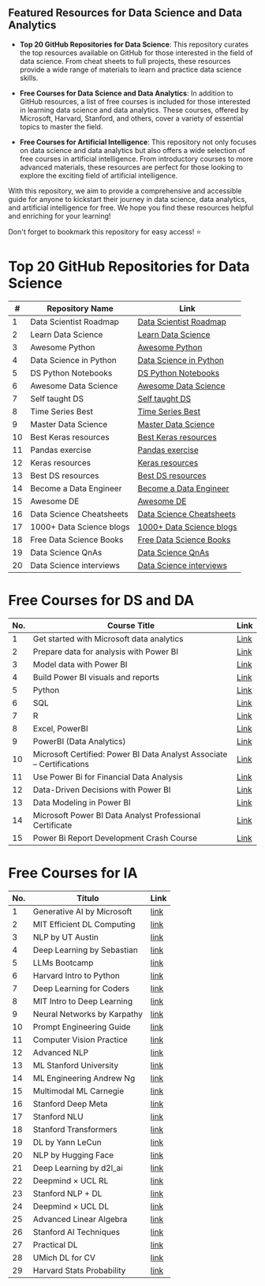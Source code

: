 ## Featured Resources for Data Science and Data Analytics

- **Top 20 GitHub Repositories for Data Science**: This repository curates the top resources available on GitHub for those interested in the field of data science. From cheat sheets to full projects, these resources provide a wide range of materials to learn and practice data science skills.

- **Free Courses for Data Science and Data Analytics**: In addition to GitHub resources, a list of free courses is included for those interested in learning data science and data analytics. These courses, offered by Microsoft, Harvard, Stanford, and others, cover a variety of essential topics to master the field.

- **Free Courses for Artificial Intelligence**: This repository not only focuses on data science and data analytics but also offers a wide selection of free courses in artificial intelligence. From introductory courses to more advanced materials, these resources are perfect for those looking to explore the exciting field of artificial intelligence.

With this repository, we aim to provide a comprehensive and accessible guide for anyone to kickstart their journey in data science, data analytics, and artificial intelligence for free. We hope you find these resources helpful and enriching for your learning!


Don't forget to bookmark this repository for easy access! ⭐️


# Top 20 GitHub Repositories for Data Science
| #   | Repository Name               | Link                                     |
| --- | ----------------------------- | ---------------------------------------- |
| 1   | Data Scientist Roadmap       | [Data Scientist Roadmap](https://github.com/MrMimic/data-scientist-roadmap) |
| 2   | Learn Data Science           | [Learn Data Science](https://github.com/nborwankar/LearnDataScience) |
| 3   | Awesome Python               | [Awesome Python](https://github.com/vinta/awesome-python) |
| 4   | Data Science in Python       | [Data Science in Python](https://github.com/r0f1/datascience) |
| 5   | DS Python Notebooks          | [DS Python Notebooks](https://github.com/donnemartin/data-science-ipython-notebooks) |
| 6   | Awesome Data Science         | [Awesome Data Science](https://github.com/academic/awesome-datascience) |
| 7   | Self taught DS               | [Self taught DS](https://github.com/ossu/data-science) |
| 8   | Time Series Best             | [Time Series Best](https://microsoft.github.io/forecasting/) |
| 9   | Master Data Science          | [Master Data Science](https://github.com/datasciencemasters/go) |
| 10  | Best Keras resources         | [Best Keras resources](https://github.com/fchollet/keras-resources) |
| 11  | Pandas exercise              | [Pandas exercise](https://github.com/guipsamora/pandas_exercises) |
| 12  | Keras resources              | [Keras resources](https://github.com/fchollet/keras-resources) |
| 13  | Best DS resources            | [Best DS resources](https://github.com/Mohitkr95/Best-Data-Science-Resources) |
| 14  | Become a Data Engineer       | [Become a Data Engineer](https://github.com/adilkhash/Data-Engineering-HowTo) |
| 15  | Awesome DE                   | [Awesome DE](https://github.com/igorbarinov/awesome-data-engineering) |
| 16  | Data Science Cheatsheets     | [Data Science Cheatsheets](https://github.com/FavioVazquez/ds-cheatsheets) |
| 17  | 1000+ Data Science blogs     | [1000+ Data Science blogs](https://github.com/rushter/data-science-blogs) |
| 18  | Free Data Science Books      | [Free Data Science Books](https://github.com/chaconnewu/free-data-science-books) |
| 19  | Data Science QnAs            | [Data Science QnAs](https://github.com/jayinai/data-science-question-answer) |
| 20  | Data Science interviews      | [Data Science interviews](https://github.com/alexeygrigorev/data-science-interviews) |

# Free Courses for DS and DA

| No. | Course Title                                       | Link                                                                                         |
|-----|----------------------------------------------------|----------------------------------------------------------------------------------------------|
| 1   | Get started with Microsoft data analytics         | [Link](https://learn.microsoft.com/en-us/training/paths/data-analytics-microsoft/)          |
| 2   | Prepare data for analysis with Power BI           | [Link](https://learn.microsoft.com/en-us/training/paths/prepare-data-power-bi/)             |
| 3   | Model data with Power BI                          | [Link](https://learn.microsoft.com/en-us/training/paths/model-data-power-bi/)                |
| 4   | Build Power BI visuals and reports                | [Link](https://learn.microsoft.com/en-us/training/paths/build-power-bi-visuals-reports/)     |
| 5   | Python                                             | [Link](https://cs50.harvard.edu/python/2022/)                                                 |
| 6   | SQL                                                | [Link](https://online.stanford.edu/courses/soe-ydatabases0005-databases-relational-databases-and-sql) |
| 7   | R                                                  | [Link](https://cognitiveclass.ai/courses/r-101)                                                |
| 8   | Excel, PowerBI                                    | [Link](https://learn.microsoft.com/en-in/training/paths/modern-analytics/)                    |
| 9   | PowerBI (Data Analytics)                          | [Link](https://learn.microsoft.com/en-in/collections/m14nt4rdwnwp04)                           |
| 10  | Microsoft Certified: Power BI Data Analyst Associate – Certifications | [Link](https://learn.microsoft.com/en-us/credentials/certifications/power-bi-data-analyst-associate/) |
| 11  | Use Power Bi for Financial Data Analysis          | [Link](https://www.coursera.org/projects/use-power-bi-for-financial-data-analysis-project)    |
| 12  | Data-Driven Decisions with Power BI               | [Link](https://www.coursera.org/learn/data-driven-decisions-with-power-bi)                    |
| 13  | Data Modeling in Power BI                         | [Link](https://www.coursera.org/learn/data-modeling-in-power-bi)                               |
| 14  | Microsoft Power BI Data Analyst Professional Certificate | [Link](https://www.coursera.org/professional-certificates/microsoft-power-bi-data-analyst) |
| 15  | Power Bi Report Development Crash Course          | [Link](https://www.coursera.org/projects/powerbi-report-development-crash-course-wdnos)      |

# Free Courses for IA

| No. | Título                           | Link                                                                                                |
|-----|----------------------------------|-----------------------------------------------------------------------------------------------------|
| 1   | Generative AI by Microsoft       | [link](https://github.com/microsoft/generative-ai-for-beginners)                                    |
| 2   | MIT Efficient DL Computing       | [link](https://www.youtube.com/playlist?list=PL80kAHvQbh-pT4lCkDT53zT8DKmhE0idB)                   |
| 3   | NLP by UT Austin                 | [link](https://www.youtube.com/playlist?list=PLofp2YXfp7TZZ5c7HEChs0_wfEfewLDs7)                    |
| 4   | Deep Learning by Sebastian       | [link](https://lightning.ai/courses/deep-learning-fundamentals/)                                      |
| 5   | LLMs Bootcamp                    | [link](https://www.youtube.com/playlist?list=PL1T8fO7ArWleyIqOy37OVXsP4hFXymdOZ)                     |
| 6   | Harvard Intro to Python          | [link](https://www.youtube.com/watch?si=NWbO6Fk3fUJLMGNR&v=nLRL_NcnK-4&feature=youtu.be)            |
| 7   | Deep Learning for Coders         | [link](https://course.fast.ai/Lessons/part2.html)                                                     |
| 8   | MIT Intro to Deep Learning       | [link](https://www.youtube.com/playlist?list=PLtBw6njQRU-rwp5__7C0oIVt26ZgjG9NI)                     |
| 9   | Neural Networks by Karpathy      | [link](https://www.youtube.com/playlist?list=PLtBw6njQRU-rwp5__7C0oIVt26ZgjG9NI)                     |
| 10  | Prompt Engineering Guide         | [link](https://www.promptingguide.ai/)                                                               |
| 11  | Computer Vision Practice         | [link](https://www.youtube.com/playlist?list=PLZCA39VpuaZajiCtgDDwU8ghchtqx347R)                      |
| 12  | Advanced NLP                     | [link](https://lnkd.in/e_EFSxJP)                                                                     |
| 13  | ML Stanford University           | [link](https://www.youtube.com/playlist?list=PLoROMvodv4rNyWOpJg_Yh4NSqI4Z4vOYy)                     |
| 14  | ML Engineering Andrew Ng         | [link](https://www.youtube.com/playlist?list=PLkDaE6sCZn6GMoA0wbpJLi3t34Gd8l0aK)                     |
| 15  | Multimodal ML Carnegie           | [link](https://www.youtube.com/playlist?list=PL-Fhd_vrvisNM7pbbevXKAbT_Xmub37fA)                     |
| 16  | Stanford Deep Meta               | [link](https://www.youtube.com/playlist?list=PLoROMvodv4rNjRoawgt72BBNwL2V7doGI)                     |
| 17  | Stanford NLU                     | [link](https://www.youtube.com/playlist?list=PLoROMvodv4rPt5D0zs3YhbWSZA8Q_DyiJ)                     |
| 18  | Stanford Transformers            | [link](https://www.youtube.com/playlist?list=PLoROMvodv4rNiJRchCzutFw5ItR_Z27CM)                     |
| 19  | DL by Yann LeCun                 | [link](https://www.youtube.com/playlist?list=PLLHTzKZzVU9e6xUfG10TkTWApKSZCzuBI)                     |
| 20  | NLP by Hugging Face              | [link](https://huggingface.co/learn/nlp-course/chapter1/1)                                            |
| 21  | Deep Learning by d2l_ai          | [link](https://d2l.ai/index.html)                                                                    |
| 22  | Deepmind × UCL RL                | [link](https://www.youtube.com/playlist?list=PLqYmG7hTraZDVH599EItlEWsUOsJbAodm)                     |
| 23  | Stanford NLP + DL                | [link](https://www.youtube.com/playlist?list=PLoROMvodv4rOSH4v6133s9LFPRHjEmbmJ)                     |
| 24  | Deepmind × UCL DL                | [link](https://www.youtube.com/playlist?list=PLqYmG7hTraZCDxZ44o4p3N5Anz3lLRVZF)                     |
| 25  | Advanced Linear Algebra          | [link](https://www.cs.utexas.edu/users/flame/laff/alaff/ALAFF.html)                                  |
| 26  | Stanford AI Techniques           | [link](https://www.youtube.com/playlist?list=PLoROMvodv4rO1NB9TD4iUZ3qghGEGtqNX)                     |
| 27  | Practical DL                     | [link](https://www.youtube.com/playlist?list=PLfYUBJiXbdtSvpQjSnJJ_PmDQB_VyT5iU)                     |
| 28  | UMich DL for CV                  | [link](https://www.youtube.com/playlist?list=PL5-TkQAfAZFbzxjBHtzdVCWE0Zbhomg7r)                     |
| 29  | Harvard Stats Probability        | [link](https://www.youtube.com/playlist?list=PL2SOU6wwxB0uwwH80KTQ6ht66KWxbzTIo)                     |


